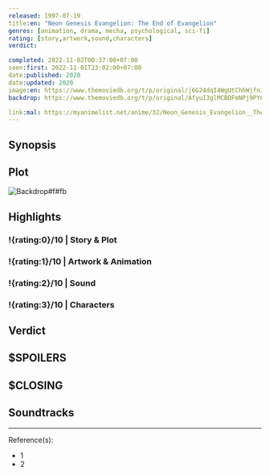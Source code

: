 ```yaml
---
released: 1997-07-19
title:en: "Neon Genesis Evangelion: The End of Evangelion"
genres: [animation, drama, mecha, psychological, sci-fi]
rating: [story,artwork,sound,characters]
verdict:

completed: 2022-11-02T00:37:00+07:00
seen:first: 2022-11-01T23:02:00+07:00
date:published: 2020
date:updated: 2020
image:en: https://www.themoviedb.org/t/p/original/j6G24dqI4WgUtChhWjfnI4lnmiK.jpg
backdrop: https://www.themoviedb.org/t/p/original/AfyuI3glMCBDFmNPj9PY6DwbgGp.jpg

link:mal: https://myanimelist.net/anime/32/Neon_Genesis_Evangelion__The_End_of_Evangelion
---
```



## Synopsis

## Plot

![Backdrop#f#fb](https://www.themoviedb.org/t/p/original/nwSyFnZORd5ptu0RClAMgsF5dkE.jpg "Source: TMDB")

## Highlights

### !{rating:0}/10 | Story & Plot

### !{rating:1}/10 | Artwork & Animation

### !{rating:2}/10 | Sound

### !{rating:3}/10 | Characters

## Verdict

## $SPOILERS

## $CLOSING

## Soundtracks

***
Reference(s):

- 1
- 2
